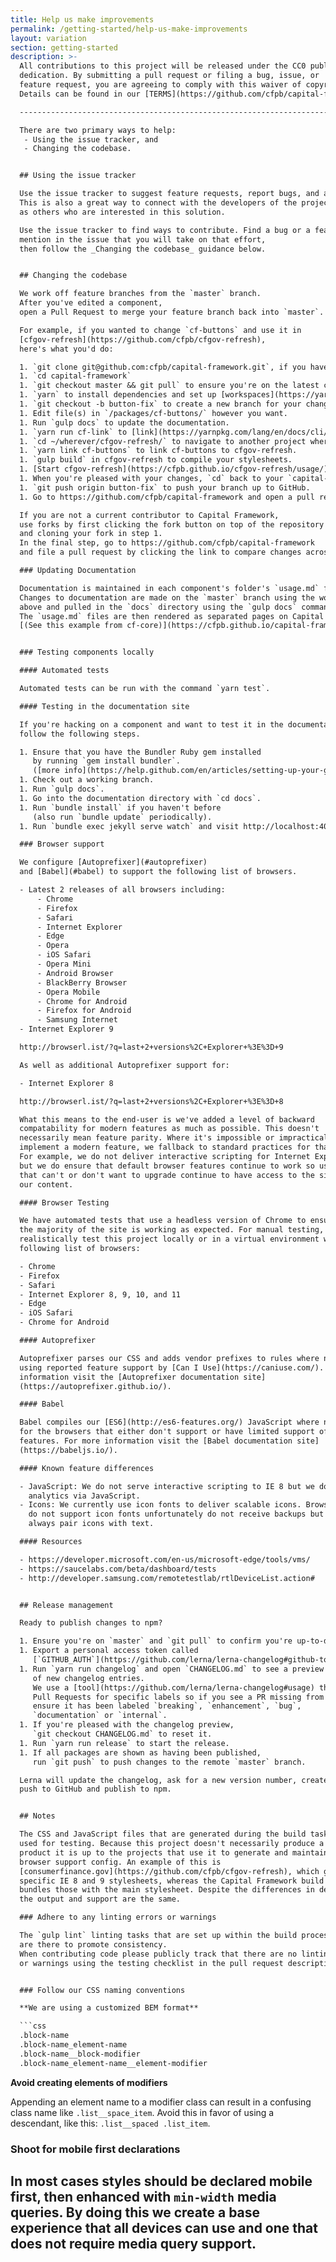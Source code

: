 ```yaml
---
title: Help us make improvements
permalink: /getting-started/help-us-make-improvements
layout: variation
section: getting-started
description: >-
  All contributions to this project will be released under the CC0 public domain
  dedication. By submitting a pull request or filing a bug, issue, or
  feature request, you are agreeing to comply with this waiver of copyright interest.
  Details can be found in our [TERMS](https://github.com/cfpb/capital-framework/blob/master/TERMS.md) and [LICENSE](https://github.com/cfpb/capital-framework/blob/master/LICENSE).

  --------------------------------------------------------------------------------

  There are two primary ways to help:
   - Using the issue tracker, and
   - Changing the codebase.


  ## Using the issue tracker

  Use the issue tracker to suggest feature requests, report bugs, and ask questions.
  This is also a great way to connect with the developers of the project as well
  as others who are interested in this solution.

  Use the issue tracker to find ways to contribute. Find a bug or a feature,
  mention in the issue that you will take on that effort,
  then follow the _Changing the codebase_ guidance below.


  ## Changing the codebase

  We work off feature branches from the `master` branch.
  After you've edited a component,
  open a Pull Request to merge your feature branch back into `master`.

  For example, if you wanted to change `cf-buttons` and use it in
  [cfgov-refresh](https://github.com/cfpb/cfgov-refresh),
  here's what you'd do:

  1. `git clone git@github.com:cfpb/capital-framework.git`, if you haven't already.
  1. `cd capital-framework`
  1. `git checkout master && git pull` to ensure you're on the latest changes (this step is not necessary when cloning for the first time).
  1. `yarn` to install dependencies and set up [workspaces](https://yarnpkg.com/lang/en/docs/workspaces/)
  1. `git checkout -b button-fix` to create a new branch for your changes.
  1. Edit file(s) in `/packages/cf-buttons/` however you want.
  1. Run `gulp docs` to update the documentation.
  1. `yarn run cf-link` to [link](https://yarnpkg.com/lang/en/docs/cli/link/) your local CF components.
  1. `cd ~/wherever/cfgov-refresh/` to navigate to another project where you'd like to test your buttons changes (in this case, cfgov-refresh).
  1. `yarn link cf-buttons` to link cf-buttons to cfgov-refresh.
  1. `gulp build` in cfgov-refresh to compile your stylesheets.
  1. [Start cfgov-refresh](https://cfpb.github.io/cfgov-refresh/usage/) and navigate to a page with buttons to view your cf-buttons changes.
  1. When you're pleased with your changes, `cd` back to your `capital-framework` repo and commit your changes: `git commit -am "Fix button border radius"`
  1. `git push origin button-fix` to push your branch up to GitHub.
  1. Go to https://github.com/cfpb/capital-framework and open a pull request to merge `button-fix` into `master`.

  If you are not a current contributor to Capital Framework,
  use forks by first clicking the fork button on top of the repository
  and cloning your fork in step 1.
  In the final step, go to https://github.com/cfpb/capital-framework
  and file a pull request by clicking the link to compare changes across forks.

  ### Updating Documentation

  Documentation is maintained in each component's folder's `usage.md` file.
  Changes to documentation are made on the `master` branch using the workflow
  above and pulled in the `docs` directory using the `gulp docs` command.
  The `usage.md` files are then rendered as separated pages on Capital Framework's website
  [(See this example from cf-core)](https://cfpb.github.io/capital-framework/components/cf-core/).


  ### Testing components locally

  #### Automated tests

  Automated tests can be run with the command `yarn test`.

  #### Testing in the documentation site

  If you're hacking on a component and want to test it in the documentation site
  follow the following steps.

  1. Ensure that you have the Bundler Ruby gem installed
     by running `gem install bundler`.
     ([more info](https://help.github.com/en/articles/setting-up-your-github-pages-site-locally-with-jekyll#requirements)).
  1. Check out a working branch.
  1. Run `gulp docs`.
  1. Go into the documentation directory with `cd docs`.
  1. Run `bundle install` if you haven't before
     (also run `bundle update` periodically).
  1. Run `bundle exec jekyll serve watch` and visit http://localhost:4000/.

  ### Browser support

  We configure [Autoprefixer](#autoprefixer)
  and [Babel](#babel) to support the following list of browsers.

  - Latest 2 releases of all browsers including:
      - Chrome
      - Firefox
      - Safari
      - Internet Explorer
      - Edge
      - Opera
      - iOS Safari
      - Opera Mini
      - Android Browser
      - BlackBerry Browser
      - Opera Mobile
      - Chrome for Android
      - Firefox for Android
      - Samsung Internet
  - Internet Explorer 9

  http://browserl.ist/?q=last+2+versions%2C+Explorer+%3E%3D+9

  As well as additional Autoprefixer support for:

  - Internet Explorer 8

  http://browserl.ist/?q=last+2+versions%2C+Explorer+%3E%3D+8

  What this means to the end-user is we've added a level of backward
  compatability for modern features as much as possible. This doesn't
  necessarily mean feature parity. Where it's impossible or impractical to
  implement a modern feature, we fallback to standard practices for that browser.
  For example, we do not deliver interactive scripting for Internet Explorer 8,
  but we do ensure that default browser features continue to work so users
  that can't or don't want to upgrade continue to have access to the site and
  our content.

  #### Browser Testing

  We have automated tests that use a headless version of Chrome to ensure
  the majority of the site is working as expected. For manual testing, we
  realistically test this project locally or in a virtual environment with the
  following list of browsers:

  - Chrome
  - Firefox
  - Safari
  - Internet Explorer 8, 9, 10, and 11
  - Edge
  - iOS Safari
  - Chrome for Android

  #### Autoprefixer

  Autoprefixer parses our CSS and adds vendor prefixes to rules where necessary
  using reported feature support by [Can I Use](https://caniuse.com/). For more
  information visit the [Autoprefixer documentation site]
  (https://autoprefixer.github.io/).

  #### Babel

  Babel compiles our [ES6](http://es6-features.org/) JavaScript where necessary
  for the browsers that either don't support or have limited support of ES6
  features. For more information visit the [Babel documentation site]
  (https://babeljs.io/).

  #### Known feature differences

  - JavaScript: We do not serve interactive scripting to IE 8 but we do deliver
    analytics via JavaScript.
  - Icons: We currently use icon fonts to deliver scalable icons. Browsers that
    do not support icon fonts unfortunately do not receive backups but we try to
    always pair icons with text.

  #### Resources

  - https://developer.microsoft.com/en-us/microsoft-edge/tools/vms/
  - https://saucelabs.com/beta/dashboard/tests
  - http://developer.samsung.com/remotetestlab/rtlDeviceList.action#


  ## Release management

  Ready to publish changes to npm?

  1. Ensure you're on `master` and `git pull` to confirm you're up-to-date.
  1. Export a personal access token called
     [`GITHUB_AUTH`](https://github.com/lerna/lerna-changelog#github-token).
  1. Run `yarn run changelog` and open `CHANGELOG.md` to see a preview
     of new changelog entries.
     We use a [tool](https://github.com/lerna/lerna-changelog#usage) that scans our
     Pull Requests for specific labels so if you see a PR missing from the changelog,
     ensure it has been labeled `breaking`, `enhancement`, `bug`,
     `documentation` or `internal`.
  1. If you're pleased with the changelog preview,
     `git checkout CHANGELOG.md` to reset it.
  1. Run `yarn run release` to start the release.
  1. If all packages are shown as having been published,
     run `git push` to push changes to the remote `master` branch.

  Lerna will update the changelog, ask for a new version number, create a git tag,
  push to GitHub and publish to npm.


  ## Notes

  The CSS and JavaScript files that are generated during the build task are only
  used for testing. Because this project doesn't necessarily produce a final
  product it is up to the projects that use it to generate and maintain their own
  browser support config. An example of this is
  [consumerfinance.gov](https://github.com/cfpb/cfgov-refresh), which generates
  specific IE 8 and 9 stylesheets, whereas the Capital Framework build task
  bundles those with the main stylesheet. Despite the differences in delivery,
  the output and support are the same.

  ### Adhere to any linting errors or warnings

  The `gulp lint` linting tasks that are set up within the build processes
  are there to promote consistency.
  When contributing code please publicly track that there are no linting errors
  or warnings using the testing checklist in the pull request description.


  ### Follow our CSS naming conventions

  **We are using a customized BEM format**

  ```css
  .block-name
  .block-name_element-name
  .block-name__block-modifier
  .block-name_element-name__element-modifier
  ```

  **Avoid creating elements of modifiers**

  Appending an element name to a modifier class can result in a confusing class
  name like `.list__space_item`.
  Avoid this in favor of using a descendant, like this: `.list__spaced .list_item`.


  ### Shoot for mobile first declarations

  In most cases styles should be declared mobile first,
  then enhanced with `min-width` media queries.
  By doing this we create a base experience that all devices can use
  and one that does not require media query support.
---
```

